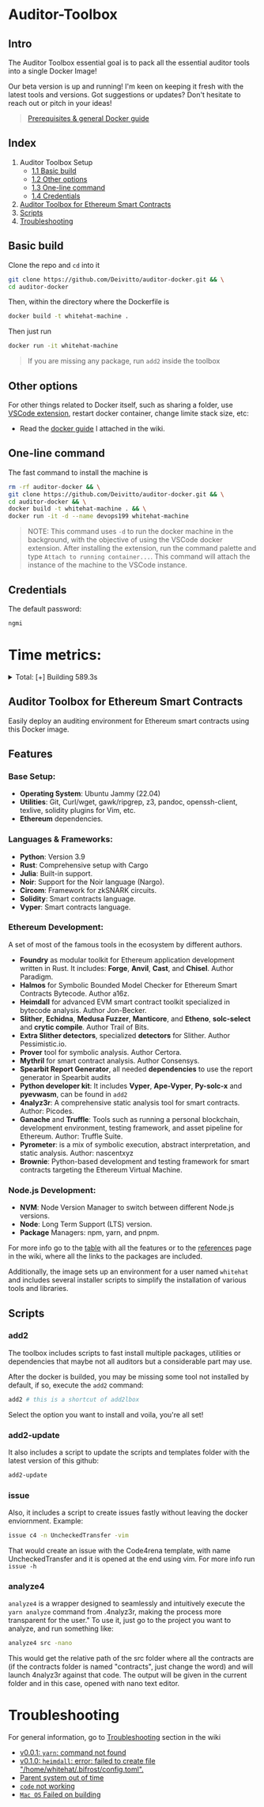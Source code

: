 # Auditor-Toolbox
## Intro
The Auditor Toolbox essential goal is to pack all the essential auditor tools into a single Docker Image!

Our beta version is up and running! I'm keen on keeping it fresh with the latest tools and versions. Got suggestions or updates? Don't hesitate to reach out or pitch in your ideas!


> [Prerequisites & general Docker guide](https://github.com/Deivitto/auditor-docker/wiki/Docker-guide)
## Index

1. Auditor Toolbox Setup
    * [1.1 Basic build](#basic-build)
    * [1.2 Other options](#other-options)
    * [1.3 One-line command](#one-line-command)
    * [1.4 Credentials](#credentials)
2. [Auditor Toolbox for Ethereum Smart Contracts](#auditor-toolbox-for-ethereum-smart-contracts)
3. [Scripts](#scripts)
4. [Troubleshooting](#troubleshooting)

## Basic build 
Clone the repo and `cd` into it
```bash
git clone https://github.com/Deivitto/auditor-docker.git && \
cd auditor-docker
```

Then, within the directory where the Dockerfile is
```bash
docker build -t whitehat-machine .  
```

Then just run
```bash
docker run -it whitehat-machine 
```

> If you are missing any package, run `add2` inside the toolbox

## Other options
For other things related to Docker itself, such as sharing a folder, use [VSCode extension](https://github.com/Deivitto/auditor-docker/wiki/Docker-guide#vs-code-work-with-docker), restart docker container, change limite stack size, etc:
- Read the [docker guide](https://github.com/Deivitto/auditor-docker/wiki/Docker-guide) I attached in the wiki.

## One-line command

The fast command to install the machine is
```bash
rm -rf auditor-docker && \
git clone https://github.com/Deivitto/auditor-docker.git && \
cd auditor-docker && \
docker build -t whitehat-machine . && \
docker run -it -d --name devops199 whitehat-machine
```

>NOTE: This command uses `-d` to run the docker machine in the background, with the objective of using the VSCode docker extension.
>After installing the extension, run the command palette and type `Attach to running container...`. This command will attach the instance of the machine to the VSCode instance.


## Credentials
The default password: 
```bash
ngmi
```

# Time metrics:
<details> 
  <summary>Total: [+] Building 589.3s</summary>
  
```bash
$ rm -rf auditor-docker && \
git clone https://github.com/Deivitto/auditor-docker.git && \
cd auditor-docker && \
git fetch origin && \
git checkout -b OpenSense_Demo origin/OpenSense_Demo && \
docker build -t open-sense-demo . && \
docker run -it  -d --name machine1 open-sense-demo
Cloning into 'auditor-docker'...
remote: Enumerating objects: 628, done.
remote: Counting objects: 100% (254/254), done.
remote: Compressing objects: 100% (154/154), done.
remote: Total 628 (delta 161), reused 153 (delta 100), pack-reused 374
Receiving objects:  99% (622/628)
Receiving objects: 100% (628/628), 181.93 KiB | 1.80 MiB/s, done.
Resolving deltas: 100% (353/353), done.
Switched to a new branch 'OpenSense_Demo'
branch 'OpenSense_Demo' set up to track 'origin/OpenSense_Demo'.

[+] Building 589.3s (45/45) FINISHED
 => [internal] load build definition from Dockerfile                                                   0.1s
 => => transferring dockerfile: 7.78kB                                                                 0.0s
 => [internal] load .dockerignore                                                                      0.0s
 => => transferring context: 2B                                                                        0.0s
 => resolve image config for docker.io/docker/dockerfile:1.3                                           1.8s
 => docker-image://docker.io/docker/dockerfile:1.3@sha256:42399d4635eddd7a9b8a24be879d2f9a930d0ed040a  0.9s
 => => resolve docker.io/docker/dockerfile:1.3@sha256:42399d4635eddd7a9b8a24be879d2f9a930d0ed040a6132  0.0s
 => => sha256:42399d4635eddd7a9b8a24be879d2f9a930d0ed040a61324cfdf59ef1357b3b2 2.00kB / 2.00kB         0.0s
 => => sha256:93f32bd6dd9004897fed4703191f48924975081860667932a4df35ba567d7426 528B / 528B             0.0s
 => => sha256:e532695ddd93ca7c85a816c67afdb352e91052fab7ac19a675088f80915779a7 1.21kB / 1.21kB         0.0s
 => => sha256:24a639a53085eb680e1d11618ac62f3977a3926fedf5b8471ace519b8c778030 9.67MB / 9.67MB         0.7s
 => => extracting sha256:24a639a53085eb680e1d11618ac62f3977a3926fedf5b8471ace519b8c778030              0.1s
 => [internal] load build definition from Dockerfile                                                   0.0s
 => [internal] load .dockerignore                                                                      0.0s
 => [internal] load metadata for docker.io/library/ubuntu:jammy                                        1.3s
 => [audit-toolbox  1/31] FROM docker.io/library/ubuntu:jammy@sha256:aabed3296a3d45cede1dc866a24476c4  3.4s
 => => resolve docker.io/library/ubuntu:jammy@sha256:aabed3296a3d45cede1dc866a24476c4d7e093aa806263c2  0.0s
 => => sha256:aabed3296a3d45cede1dc866a24476c4d7e093aa806263c27ddaadbdce3c1054 1.13kB / 1.13kB         0.0s
 => => sha256:b492494d8e0113c4ad3fe4528a4b5ff89faa5331f7d52c5c138196f69ce176a6 424B / 424B             0.0s
 => => sha256:c6b84b685f35f1a5d63661f5d4aa662ad9b7ee4f4b8c394c022f25023c907b65 2.30kB / 2.30kB         0.0s
 => => sha256:445a6a12be2be54b4da18d7c77d4a41bc4746bc422f1f4325a60ff4fc7ea2e5d 29.54MB / 29.54MB       2.6s
 => => extracting sha256:445a6a12be2be54b4da18d7c77d4a41bc4746bc422f1f4325a60ff4fc7ea2e5d              0.6s
 => [internal] load build context                                                                      0.1s
 => => transferring context: 31.72kB                                                                   0.0s
 => [audit-toolbox  2/31] RUN apt-get update &&     DEBIAN_FRONTEND=noninteractive apt-get install   307.7s
 => [builder 2/6] RUN apt-get update && apt-get install -y curl git build-essential pkg-config libss  73.4s
 => [builder 3/6] RUN curl --proto '=https' --tlsv1.2 -sSf https://sh.rustup.rs | sh -s -- -y         54.5s
 => [builder 4/6] RUN curl -L https://foundry.paradigm.xyz | bash                                      1.8s
 => [builder 5/6] RUN foundryup                                                                       10.0s
 => [builder 6/6] RUN curl -L http://get.heimdall.rs | bash &&     . /root/.cargo/env &&     /root/  239.2s
 => [audit-toolbox  3/31] RUN add-apt-repository -y ppa:ethereum/ethereum &&     add-apt-repository   45.0s
 => [audit-toolbox  4/31] RUN curl -fsSL https://julialang-s3.julialang.org/bin/linux/x64/1.7/julia-  22.0s
 => [audit-toolbox  5/31] RUN useradd -m -G sudo whitehat &&     echo 'whitehat ALL=(ALL) NOPASSWD: A  0.6s
 => [audit-toolbox  6/31] WORKDIR /home/whitehat                                                       0.0s
 => [audit-toolbox  7/31] RUN curl -o- https://raw.githubusercontent.com/nvm-sh/nvm/v0.39.1/install.s  2.9s
 => [audit-toolbox  8/31] RUN . "/home/whitehat/.nvm/nvm.sh" &&     nvm install --lts &&     nvm al  110.9s
 => [audit-toolbox  9/31] RUN curl --proto "=https" --tlsv1.2 -sSf https://sh.rustup.rs | sh -s -- -  28.6s
 => [audit-toolbox 10/31] RUN mkdir -p /home/whitehat/scripts                                          0.5s
 => [audit-toolbox 11/31] RUN mkdir -p /home/whitehat/templates                                        0.5s
 => [audit-toolbox 12/31] RUN echo '#!/bin/bash\n/home/whitehat/scripts/installer.sh' > /home/whiteha  0.6s
 => [audit-toolbox 13/31] RUN chmod +x /home/whitehat/add2lbox                                         0.6s
 => [audit-toolbox 14/31] RUN python3.9 -m pip install --no-cache-dir pip setuptools wheel             2.4s
 => [audit-toolbox 15/31] RUN python3.9 -m pip install --no-cache-dir     solc-select     slither-an  28.8s
 => [audit-toolbox 16/31] RUN git clone https://github.com/tomlion/vim-solidity.git ~/.vim/pack/plugi  1.3s
 => [audit-toolbox 17/31] RUN solc-select install 0.8.21  &&     solc-select use 0.8.21                3.3s
 => [audit-toolbox 18/31] RUN mv /home/whitehat/add2lbox /home/whitehat/.local/bin/                    0.6s
 => [audit-toolbox 19/31] COPY /scripts/*.sh /home/whitehat/scripts/                                   0.0s
 => [audit-toolbox 20/31] COPY /scripts/readme.md /home/whitehat/scripts/readme.md                     0.0s
 => [audit-toolbox 21/31] COPY /templates/* /home/whitehat/templates/                                  0.0s
 => [audit-toolbox 22/31] RUN chmod +x /home/whitehat/scripts/*.sh &&     chown -R whitehat:whitehat   0.5s
 => [audit-toolbox 23/31] COPY motd /etc/motd                                                          0.0s
 => [audit-toolbox 24/31] RUN echo -e '\ncat /etc/motd\n' >> /etc/bash.bashrc                          0.5s
 => [audit-toolbox 25/31] RUN update-alternatives --install /usr/bin/python3 python3 /usr/bin/python3  0.5s
 => [audit-toolbox 26/31] RUN curl https://bootstrap.pypa.io/get-pip.py | python3.9 &&     update-alt  6.5s
 => [audit-toolbox 27/31] RUN ln -s ~/scripts/certora_key_setup.sh ~/.local/bin/certoraKey &&     ln   0.6s
 => [audit-toolbox 28/31] RUN echo '# Point to the latest version of VS Code Remote server' >> ~/.bas  0.5s
 => [audit-toolbox 29/31] RUN echo 'export PATH="$PATH:$HOME/.yarn/bin:$HOME/.config/yarn/global/node  0.6s
 => [audit-toolbox 30/31] COPY --from=builder /root/.bifrost/bin/* /home/whitehat/.bifrost/bin/        0.1s
 => [audit-toolbox 31/31] COPY --from=builder /root/.foundry/bin/* /home/whitehat/.foundry/bin/        0.2s
 => exporting to image                                                                                14.6s
 => => exporting layers                                                                               14.6s
 => => writing image sha256:ff21d8e4a4fe377a7551449afdf9e4d420b9c0ded70be7b3a577c42c4120737a           0.0s
 => => naming to docker.io/library/open-sense-demo                                                     0.0s
```
</details>

## Auditor Toolbox for Ethereum Smart Contracts

Easily deploy an auditing environment for Ethereum smart contracts using this Docker image.

## Features
### Base Setup:
- **Operating System**: Ubuntu Jammy (22.04)
- **Utilities**: Git, Curl/wget, gawk/ripgrep, z3, pandoc, openssh-client, texlive, solidity plugins for Vim, etc.
- **Ethereum** dependencies.
### Languages & Frameworks:
- **Python**: Version 3.9
- **Rust**: Comprehensive setup with Cargo
- **Julia**: Built-in support.
- **Noir**: Support for the Noir language (Nargo).
- **Circom**: Framework for zkSNARK circuits.
- **Solidity**: Smart contracts language.
- **Vyper**: Smart contracts language.
###  Ethereum Development:
A set of most of the famous tools in the ecosystem by different authors.
- **Foundry** as modular toolkit for Ethereum application development written in Rust. It includes: **Forge**, **Anvil**, **Cast**, and **Chisel**. Author Paradigm.
- **Halmos** for Symbolic Bounded Model Checker for Ethereum Smart Contracts Bytecode. Author a16z.
- **Heimdall** for advanced EVM smart contract toolkit specialized in bytecode analysis. Author Jon-Becker.
- **Slither**, **Echidna**, **Medusa Fuzzer**, **Manticore**, and **Etheno**, **solc-select** and **crytic compile**. Author Trail of Bits.
- **Extra Slither detectors**, specialized **detectors** for Slither. Author Pessimistic.io.
- **Prover** tool for symbolic analysis. Author Certora.
- **Mythril** for smart contract analysis. Author Consensys.
- **Spearbit Report Generator**, all needed **dependencies** to use the report generator in Spearbit audits
- **Python developer kit**: It includes **Vyper**, **Ape-Vyper**, **Py-solc-x** and **pyevwasm**, can be found in `add2`
- **4nalyz3r**: A comprehensive static analysis tool for smart contracts. Author: Picodes.
- **Ganache** and **Truffle**: Tools such as running a personal blockchain, development environment, testing framework, and asset pipeline for Ethereum. Author: Truffle Suite.
- **Pyrometer**: is a mix of symbolic execution, abstract interpretation, and static analysis. Author: nascentxyz
- **Brownie**: Python-based development and testing framework for smart contracts targeting the Ethereum Virtual Machine.

### Node.js Development:
- **NVM**: Node Version Manager to switch between different Node.js versions.
- **Node**: Long Term Support (LTS) version.
- **Package** Managers: npm, yarn, and pnpm.

For more info go to the [table](https://github.com/Deivitto/auditor-docker/wiki/Features) with all the features or to the [references](https://github.com/Deivitto/auditor-docker/wiki/References) page in the wiki, where all the links to the packages are included.

Additionally, the image sets up an environment for a user named `whitehat` and includes several installer scripts to simplify the installation of various tools and libraries.

## Scripts
### add2
The toolbox includes scripts to fast install multiple packages, utilities or dependencies that maybe not all auditors but a considerable part may use. 

After the docker is builded, you may be missing some tool not installed by default, if so, execute the `add2` command:

```bash
add2 # this is a shortcut of add2lbox
```

Select the option you want to install and voila, you're all set!

### add2-update
It also includes a script to update the scripts and templates folder with the latest version of this github:

```bash
add2-update
```
### issue
Also, it includes a script to create issues fastly without leaving the docker enviornment. Example:

```bash
issue c4 -n UncheckedTransfer -vim
```

That would create an issue with the Code4rena template, with name UncheckedTransfer and it is opened at the end using vim. For more info run `issue -h`
### analyze4
`analyze4` is a wrapper designed to seamlessly and intuitively execute the `yarn analyze` command from .4nalyz3r, making the process more transparent for the user." To use it, just go to the project you want to analyze, and run something like:

```bash
analyze4 src -nano
```
This would get the relative path of the src folder where all the contracts are (if the contracts folder is named "contracts", just change the word) and will launch 4nalyz3r against that code. The output will be given in the current folder and in this case, opened with nano text editor.


# Troubleshooting
For general information, go to [Troubleshooting](https://github.com/Deivitto/auditor-docker/wiki/Troubleshooting) section in the wiki
- [v0.0.1: `yarn`: command not found](https://github.com/Deivitto/auditor-docker/wiki/Troubleshooting#yarn-command-not-found)
- [v0.1.0: `heimdall`: error: failed to create file "/home/whitehat/.bifrost/config.toml".](https://github.com/Deivitto/auditor-docker/wiki/Troubleshooting#heimdall-failed-to-create-file)
- [Parent system out of time](https://github.com/Deivitto/auditor-docker/wiki/Troubleshooting#parent-system-out-of-time)
- [`code` not working](https://github.com/Deivitto/auditor-docker/wiki/Troubleshooting#code-not-working)
- [`Mac OS` Failed on building](https://github.com/Deivitto/auditor-docker/wiki/Troubleshooting#mac-os-failed-on-building)
